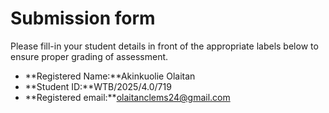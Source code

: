 # Submission form

Please fill-in your student details in front of the appropriate labels
below to ensure proper grading of assessment.

- **Registered Name:**Akinkuolie Olaitan
- **Student ID:**WTB/2025/4.0/719
- **Registered email:**olaitanclems24@gmail.com
